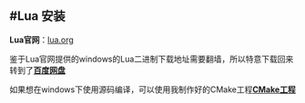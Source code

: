 #**Lua 安装**
---

**Lua官网**：[lua.org](http://www.lua.org)

鉴于Lua官网提供的windows的Lua二进制下载地址需要翻墙，所以特意下载回来转到了[**百度网盘**](http://pan.baidu.com/s/1o6invVO)

如果想在windows下使用源码编译，可以使用我制作好的CMake工程[**CMake工程**](https://github.com/QuanPengWang/LuaProject)